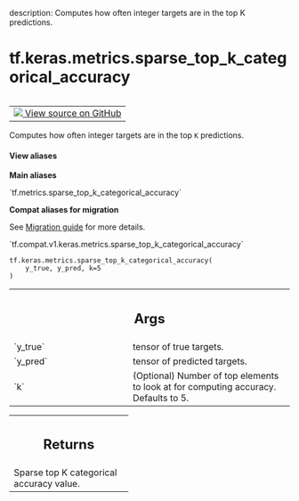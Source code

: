 description: Computes how often integer targets are in the top K predictions.

<div itemscope itemtype="http://developers.google.com/ReferenceObject">
<meta itemprop="name" content="tf.keras.metrics.sparse_top_k_categorical_accuracy" />
<meta itemprop="path" content="Stable" />
</div>

# tf.keras.metrics.sparse_top_k_categorical_accuracy

<!-- Insert buttons and diff -->

<table class="tfo-notebook-buttons tfo-api nocontent" align="left">
<td>
  <a target="_blank" href="https://github.com/tensorflow/tensorflow/blob/r2.2/tensorflow/python/keras/metrics.py#L3272-L3295">
    <img src="https://www.tensorflow.org/images/GitHub-Mark-32px.png" />
    View source on GitHub
  </a>
</td>
</table>



Computes how often integer targets are in the top `K` predictions.

<section class="expandable">
  <h4 class="showalways">View aliases</h4>
  <p>
<b>Main aliases</b>
<p>`tf.metrics.sparse_top_k_categorical_accuracy`</p>

<b>Compat aliases for migration</b>
<p>See
<a href="https://www.tensorflow.org/guide/migrate">Migration guide</a> for
more details.</p>
<p>`tf.compat.v1.keras.metrics.sparse_top_k_categorical_accuracy`</p>
</p>
</section>

<pre class="devsite-click-to-copy prettyprint lang-py tfo-signature-link">
<code>tf.keras.metrics.sparse_top_k_categorical_accuracy(
    y_true, y_pred, k=5
)
</code></pre>



<!-- Placeholder for "Used in" -->


<!-- Tabular view -->
 <table class="responsive fixed orange">
<colgroup><col width="214px"><col></colgroup>
<tr><th colspan="2"><h2 class="add-link">Args</h2></th></tr>

<tr>
<td>
`y_true`
</td>
<td>
tensor of true targets.
</td>
</tr><tr>
<td>
`y_pred`
</td>
<td>
tensor of predicted targets.
</td>
</tr><tr>
<td>
`k`
</td>
<td>
(Optional) Number of top elements to look at for computing accuracy.
Defaults to 5.
</td>
</tr>
</table>



<!-- Tabular view -->
 <table class="responsive fixed orange">
<colgroup><col width="214px"><col></colgroup>
<tr><th colspan="2"><h2 class="add-link">Returns</h2></th></tr>
<tr class="alt">
<td colspan="2">
Sparse top K categorical accuracy value.
</td>
</tr>

</table>

